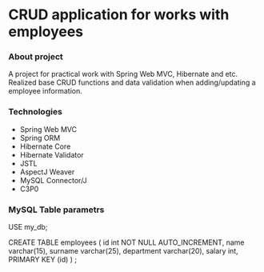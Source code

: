# CRUD application for works with employees    

### About project
A project for practical work with Spring Web MVC, Hibernate and etc. Realized base CRUD functions and  data validation when adding/updating a employee information.

### Technologies
- Spring Web MVC
- Spring ORM
- Hibernate Core
- Hibernate Validator
- JSTL
- AspectJ Weaver
- MySQL Connector/J
- C3P0

### MySQL Table parametrs

USE my_db;

CREATE TABLE employees (
  id int NOT NULL AUTO_INCREMENT,
  name varchar(15),
  surname varchar(25),
  department varchar(20),
  salary int,
  PRIMARY KEY (id)
) ;
